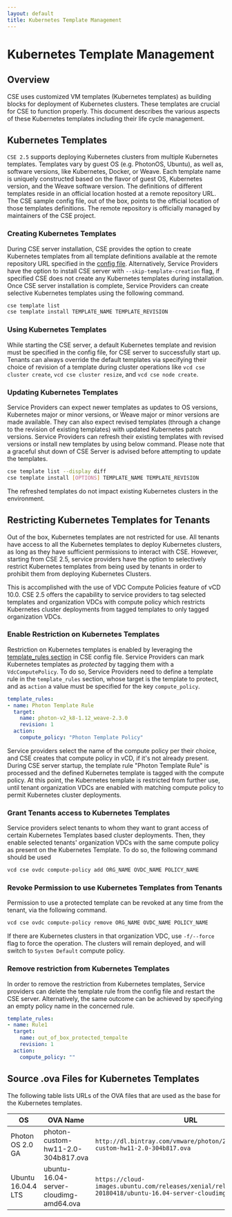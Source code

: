 ```yaml
---
layout: default
title: Kubernetes Template Management
---
```

# Kubernetes Template Management

<a name="overview"></a>
## Overview
CSE uses customized VM templates (Kubernetes templates) as building blocks for
deployment of Kubernetes clusters. These templates are crucial for CSE to
function properly. This document describes the various aspects of these
Kubernetes templates including their life cycle management.

<a name="kubernetes_templates"></a>
## Kubernetes Templates

`CSE 2.5` supports deploying Kubernetes clusters from multiple Kubernetes
templates. Templates vary by guest OS (e.g. PhotonOS, Ubuntu), as well as,
software versions, like Kubernetes, Docker, or Weave. Each template name is
uniquely constructed based on the flavor of guest OS, Kubernetes version, and
the Weave software version. The definitions of different templates reside in an
official location hosted at a remote repository URL. The CSE sample config
file, out of the box, points to the official location of those templates
definitions. The remote repository is officially managed by maintainers of the
CSE project.

<a name="creating_kubernetes_templates"></a>
### Creating Kubernetes Templates
During CSE server installation, CSE provides the option to create Kubernetes
templates from all template definitions available at the remote repository
URL specified in the [config file](/container-service-extension/CSE_CONFIG.html#broker).
Alternatively, Service Providers have the option to install CSE server with
`--skip-template-creation` flag, if specified CSE does not create any
Kubernetes templates during installation. Once CSE server installation is
complete, Service Providers can create selective Kubernetes templates using the
 following command.
```sh
cse template list
cse template install TEMPLATE_NAME TEMPLATE_REVISION
```

### Using Kubernetes Templates
While starting the CSE server, a default Kubernetes template and revision must
be specified in the config file, for CSE server to successfully start up.
Tenants can always override the default templates via specifying their choice
of revision of a template during cluster operations like
`vcd cse cluster create`, `vcd cse cluster resize`, and `vcd cse node create`.

### Updating Kubernetes Templates

Service Providers can expect newer templates as updates to OS versions,
Kubernetes major or minor versions, or Weave major or minor versions are made
available. They can also expect revised templates (through a change to the
revision of existing templates) with updated Kubernetes patch versions.
Service Providers can refresh their existing templates with revised versions or
install new templates by using below command. Please note that a graceful shut
down of CSE Server is advised before attempting to update the templates.
```sh
cse template list --display diff
cse template install [OPTIONS] TEMPLATE_NAME TEMPLATE_REVISION
```
The refreshed templates do not impact existing Kubernetes clusters in the
environment.

<a name="restrict_templates"></a>
## Restricting Kubernetes Templates for Tenants

Out of the box, Kubernetes templates are not restricted for use. All tenants
have access to all the Kubernetes templates to deploy Kubernetes clusters, as
long as they have sufficient permissions to interact with CSE. However,
starting from CSE 2.5, service providers have the option to selectively
restrict Kubernetes templates from being used by tenants in order to prohibit
them from deploying Kubernetes Clusters.

This is accomplished with the use of VDC Compute Policies feature of vCD 10.0.
CSE 2.5 offers the capability to service providers to tag selected templates
and organization VDCs with compute policy which restricts Kubernetes cluster
deployments from tagged templates to only tagged organization VDCs.

### Enable Restriction on Kubernetes Templates
Restriction on Kubernetes templates is enabled by leveraging the [template_rules
section](/container-service-extension/CSE_CONFIG.html#templte_rules) in CSE
config file. Service Providers can mark Kubernetes templates as _protected_ by
tagging them with a `VdcComputePolicy`. To do so, Service Providers need to
define a template rule in the `template_rules` section, whose target is the
template to protect, and as `action` a value must be specified for the key
`compute_policy`.
```yaml
template_rules:
- name: Photon Template Rule
  target:
    name: photon-v2_k8-1.12_weave-2.3.0
    revision: 1
  action:
    compute_policy: "Photon Template Policy"
```
Service providers select the name of the compute policy per their choice, and
CSE creates that compute policy in vCD, if it's not already present. During CSE
server startup, the template rule "Photon Template Rule" is processed and the
defined Kubernetes template is tagged with the compute policy. At this point,
the Kubernetes template is restricted from further use, until tenant
organization VDCs are enabled with matching compute policy to permit Kubernetes
cluster deployments.

### Grant Tenants access to Kubernetes Templates
Service providers select tenants to whom they want to grant access of certain
Kubernetes Templates based cluster deployments. Then, they enable selected
tenants' organization VDCs with the same compute policy as present on the
Kubernetes Template. To do so, the following command should be used
```sh
vcd cse ovdc compute-policy add ORG_NAME OVDC_NAME POLICY_NAME
```

### Revoke Permission to use Kubernetes Templates from Tenants
Permission to use a protected template can be revoked at any time from the
tenant, via the following command.
```sh
vcd cse ovdc compute-policy remove ORG_NAME OVDC_NAME POLICY_NAME
```
If there are Kubernetes clusters in that organization VDC, use `-f/--force`
flag to force the operation. The clusters will remain deployed, and will
switch to `System Default` compute policy.

### Remove restriction from Kubernetes Templates
In order to remove the restriction from Kubernetes templates, Service providers
can delete the template rule from the config file and restart the CSE server.
Alternatively, the same outcome can be achieved by specifying an empty policy
name in the concerned rule.
```yaml
template_rules:
- name: Rule1
  target:
    name: out_of_box_protected_tempalte
    revision: 1
  action:
    compute_policy: ""
```

<a name="template_os_source"></a>
## Source .ova Files for Kubernetes Templates

The following table lists URLs of the OVA files that are used as the base for
the Kubernetes templates.

| OS | OVA Name | URL | SHA256 |
|-|-|-|-|
| Photon OS 2.0 GA     | photon-custom-hw11-2.0-304b817.ova | `http://dl.bintray.com/vmware/photon/2.0/GA/ova/photon-custom-hw11-2.0-304b817.ova`                       | cb51e4b6d899c3588f961e73282709a0d054bb421787e140a1d80c24d4fd89e1 |
| Ubuntu 16.04.4 LTS   | ubuntu-16.04-server-cloudimg-amd64.ova | `https://cloud-images.ubuntu.com/releases/xenial/release-20180418/ubuntu-16.04-server-cloudimg-amd64.ova` | 3c1bec8e2770af5b9b0462e20b7b24633666feedff43c099a6fb1330fcc869a9 |
